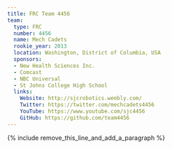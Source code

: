 ```yaml
---
title: FRC Team 4456
team:
  type: FRC
  number: 4456
  name: Mech Cadets
  rookie_year: 2013
  location: Washington, District of Columbia, USA
  sponsors:
  - New Health Sciences Inc.
  - Comcast
  - NBC Universal
  - St Johns College High School
  links:
    Website: http://sjcrobotics.weebly.com/
    Twitter: https://twitter.com/mechcadets4456
    YouTube: https://www.youtube.com/sjc4456
    GitHub: https://github.com/team4456
---
```


{% include remove_this_line_and_add_a_paragraph %}